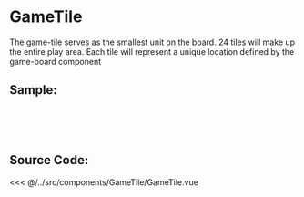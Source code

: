 # GameTile
The game-tile serves as the smallest unit on the board. 24 tiles will make up the entire play area. Each tile will represent a unique location defined by the game-board component

## Sample:
<div style="width: 50px;">
  <GameTile tileName="50px Tile" :tileSize="50" :tileNumber="3" />
</div>
<br />
<div style="width: 100px;">
  <GameTile tileName="100px Tile" :tileSize="100" :tileNumber="3" />
</div>

<br />
<div style="width: 200px;">
  <GameTile tileName="200px Tile" :tileSize="200" :tileNumber="3" />
</div>

<br />
<div style="width: 300px;">
  <GameTile tileName="300px Tile" :tileSize="300" :tileNumber="3" />
</div>

## Source Code:
<SourceCode>
<<< @/../src/components/GameTile/GameTile.vue
</SourceCode>

<script setup>
  import GameTile from '../../../src/components/GameTile/GameTile.vue'
</script>